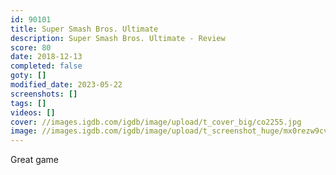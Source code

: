 ```yaml
---
id: 90101
title: Super Smash Bros. Ultimate
description: Super Smash Bros. Ultimate - Review
score: 80
date: 2018-12-13
completed: false
goty: []
modified_date: 2023-05-22
screenshots: []
tags: []
videos: []
cover: //images.igdb.com/igdb/image/upload/t_cover_big/co2255.jpg
image: //images.igdb.com/igdb/image/upload/t_screenshot_huge/mx0rezw9cvublfnbjalm.jpg
---
```

Great game